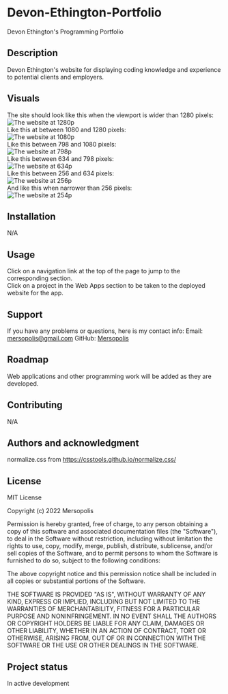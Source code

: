 # Devon-Ethington-Portfolio
Devon Ethington's Programming Portfolio

## Description
Devon Ethington's website for displaying coding knowledge and experience to potential clients and employers.

## Visuals
The site should look like this when the viewport is wider than 1280 pixels:<br/>
![The website at 1280p](./assets/images/Portfolio%201280p.png)<br/>
Like this at between 1080 and 1280 pixels:<br/>
![The website at 1080p](./assets/images/Portfolio%201080p.png)<br/>
Like this between 798 and 1080 pixels:<br/>
![The website at 798p](./assets/images/Portfolio%20798p.png)<br/>
Like this between 634 and 798 pixels:<br/>
![The website at 634p](./assets/images/Portfolio%20634p.png)<br/>
Like this between 256 and 634 pixels:<br/>
![The website at 256p](./assets/images/Portfolio%20256p.png)<br/>
And like this when narrower than 256 pixels:<br/>
![The website at 254p](./assets/images/Portfolio%20254p.png)

## Installation
N/A

## Usage
Click on a navigation link at the top of the page to jump to the corresponding section.<br/>
Click on a project in the Web Apps section to be taken to the deployed website for the app.

## Support
If you have any problems or questions, here is my contact info:
Email: [mersopolis@gmail.com](mailto:mersopolis@gmail.com)
GitHub: [Mersopolis](https://github.com/Mersopolis)

## Roadmap
Web applications and other programming work will be added as they are developed.

## Contributing
N/A

## Authors and acknowledgment
normalize.css from https://csstools.github.io/normalize.css/

## License
MIT License

Copyright (c) 2022 Mersopolis

Permission is hereby granted, free of charge, to any person obtaining a copy
of this software and associated documentation files (the "Software"), to deal
in the Software without restriction, including without limitation the rights
to use, copy, modify, merge, publish, distribute, sublicense, and/or sell
copies of the Software, and to permit persons to whom the Software is
furnished to do so, subject to the following conditions:

The above copyright notice and this permission notice shall be included in all
copies or substantial portions of the Software.

THE SOFTWARE IS PROVIDED "AS IS", WITHOUT WARRANTY OF ANY KIND, EXPRESS OR
IMPLIED, INCLUDING BUT NOT LIMITED TO THE WARRANTIES OF MERCHANTABILITY,
FITNESS FOR A PARTICULAR PURPOSE AND NONINFRINGEMENT. IN NO EVENT SHALL THE
AUTHORS OR COPYRIGHT HOLDERS BE LIABLE FOR ANY CLAIM, DAMAGES OR OTHER
LIABILITY, WHETHER IN AN ACTION OF CONTRACT, TORT OR OTHERWISE, ARISING FROM,
OUT OF OR IN CONNECTION WITH THE SOFTWARE OR THE USE OR OTHER DEALINGS IN THE
SOFTWARE.

## Project status
In active development